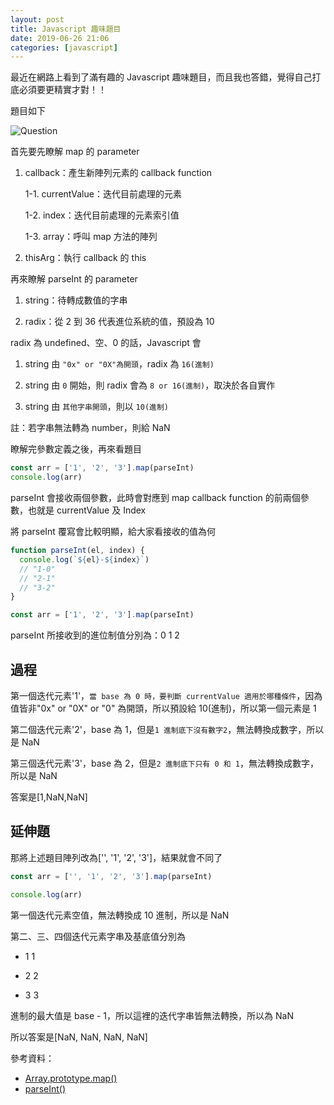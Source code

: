 ```yaml
---
layout: post
title: Javascript 趣味題目
date: 2019-06-26 21:06
categories: [javascript]
---
```


最近在網路上看到了滿有趣的 Javascript 趣味題目，而且我也答錯，覺得自己打底必須要更精實才對！！

題目如下

![Question](https://scontent.frmq2-1.fna.fbcdn.net/v/t1.0-9/64645903_1624302044370403_6625234289577426944_o.png?_nc_cat=105&_nc_oc=AQmBliEmdQcaOg2YtFhtGcdCADN0zc12ewa7_JhSmdeCW_5aqywZUnKBMcPmNUhdI40&_nc_ht=scontent.frmq2-1.fna&oh=4c48408bb99a1868f8693e19b91ee1bc&oe=5D7ADB12)

首先要先瞭解 map 的 parameter

1. callback：產生新陣列元素的 callback function

   1-1. currentValue：迭代目前處理的元素

   1-2. index：迭代目前處理的元素索引值

   1-3. array：呼叫 map 方法的陣列

2. thisArg：執行 callback 的 this

再來瞭解 parseInt 的 parameter

1. string：待轉成數值的字串

2. radix：從 2 到 36 代表進位系統的值，預設為 10

radix 為 undefined、空、0 的話，Javascript 會

1. string 由 `"0x" or "0X"為開頭`，radix 為 `16(進制)`

2. string 由 `0` 開始，則 radix 會為 `8 or 16(進制)`，取決於各自實作

3. string 由 `其他字串開頭`，則以 `10(進制)`

註：若字串無法轉為 number，則給 NaN

瞭解完參數定義之後，再來看題目

```js
const arr = ['1', '2', '3'].map(parseInt)
console.log(arr)
```

parseInt 會接收兩個參數，此時會對應到 map callback function 的前兩個參數，也就是 currentValue 及 Index

將 parseInt 覆寫會比較明顯，給大家看接收的值為何

```js
function parseInt(el, index) {
  console.log(`${el}-${index}`)
  // "1-0"
  // "2-1"
  // "3-2"
}

const arr = ['1', '2', '3'].map(parseInt)
```

parseInt 所接收到的進位制值分別為：0 1 2

## 過程

第一個迭代元素'1'，`當 base 為 0 時，要判斷 currentValue 適用於哪種條件`，因為值皆非"0x" or "0X" or "0" 為開頭，所以預設給 10(進制)，所以第一個元素是 1

第二個迭代元素'2'，base 為 1，但是`1 進制底下沒有數字2`，無法轉換成數字，所以是 NaN

第三個迭代元素'3'，base 為 2，但是`2 進制底下只有 0 和 1`，無法轉換成數字，所以是 NaN

答案是[1,NaN,NaN]

## 延伸題

那將上述題目陣列改為['', '1', '2', '3']，結果就會不同了

```js
const arr = ['', '1', '2', '3'].map(parseInt)

console.log(arr)
```

第一個迭代元素空值，無法轉換成 10 進制，所以是 NaN

第二、三、四個迭代元素字串及基底值分別為

- 1 1

- 2 2

- 3 3

進制的最大值是 base - 1，所以這裡的迭代字串皆無法轉換，所以為 NaN

所以答案是[NaN, NaN, NaN, NaN]

參考資料：

- [Array.prototype.map()](https://developer.mozilla.org/en-US/docs/Web/JavaScript/Reference/Global_Objects/Array/map)
- [parseInt()](https://developer.mozilla.org/en-US/docs/Web/JavaScript/Reference/Global_Objects/parseInt)
